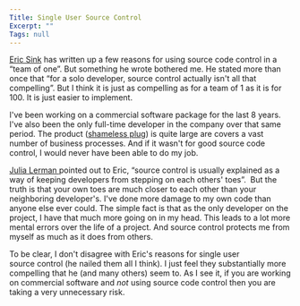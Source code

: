 ```yaml
---
Title: Single User Source Control
Excerpt: ""
Tags: null
---
```

<a href="http://software.ericsink.com/20031103.html#10134">Eric Sink</a> has written up a few reasons for using source code control in a &#8220;team of one&#8221;. But something he wrote bothered me. He stated more than once that &#8220;for a solo developer, source control actually isn't all that compelling&#8221;. But I think it is just as compelling as for a team of 1 as it is for 100. It is just easier to implement.

I've been working on a commercial software package for the last 8 years. I've also been the only full-time developer in the company over that same period. The product (<a href="http://www.service2k.com/">shameless plug</a>) is quite large are covers a vast number of business processes. And if it wasn't for good source code control, I would never have been able to do my job.

<a href="http://weblogs.asp.net/jlerman/">Julia Lerman </a>pointed out to Eric, &#8220;source control is usually explained as a way of keeping developers from stepping on each others' toes&#8221;.  But the truth is that your own toes are much closer to each other than your neighboring developer's. I've done more damage to my own code than anyone else ever could. The simple fact is that as the only developer on the project, I have that much more going on in my head. This leads to a lot more mental errors over the life of a project. And source control protects me from myself as much as it does from others. 

To be clear, I don't disagree with Eric's reasons for single user source control (he nailed them all I think). I just feel they substantially more compelling that he (and many others) seem to. As I see it, if you are working on commercial software and <em>not </em>using source code control then you are taking a very unnecessary risk. 
